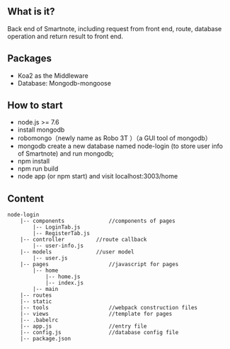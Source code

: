 ## What is it?
Back end of Smartnote, including request from front end, route, database operation and return result to front end.

	
## Packages

- Koa2 as the Middleware
- Database: Mongodb-mongoose


## How to start

- node.js >= 7.6
- install mongodb 
- robomongo（newly name as Robo 3T ）（a GUI tool of mongodb）
- mongodb create a new database named node-login (to store user info of Smartnote) and run mongodb;
- npm install
- npm run build 
- node app (or npm start) and visit localhost:3003/home

## Content

	node-login
		|-- components	   			//components of pages
			|-- LoginTab.js
			|-- RegisterTab.js
		|-- controller          //route callback
			|-- user-info.js
		|-- models     			//user model
			|-- user.js
		|-- pages					//javascript for pages
			|-- home
				|-- home.js
				|-- index.js
			|-- main
		|-- routes					
		|-- static					
		|-- tools					//webpack construction files
		|-- views					//template for pages
		|-- .babelrc
		|-- app.js					//entry file
		|-- config.js				//database config file
		|-- package.json
		
